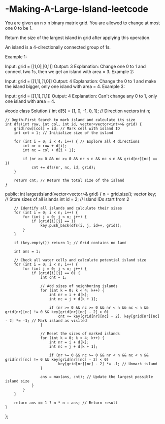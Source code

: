 # -Making-A-Large-Island-leetcode
You are given an n x n binary matrix grid. You are allowed to change at most one 0 to be 1.

Return the size of the largest island in grid after applying this operation.

An island is a 4-directionally connected group of 1s.

 

Example 1:

Input: grid = [[1,0],[0,1]]
Output: 3
Explanation: Change one 0 to 1 and connect two 1s, then we get an island with area = 3.
Example 2:

Input: grid = [[1,1],[1,0]]
Output: 4
Explanation: Change the 0 to 1 and make the island bigger, only one island with area = 4.
Example 3:

Input: grid = [[1,1],[1,1]]
Output: 4
Explanation: Can't change any 0 to 1, only one island with area = 4.

 #code
 class Solution {
    int d[5] = {1, 0, -1, 0, 1}; // Direction vectors
    int n;

    // Depth-First Search to mark island and calculate its size
    int dfs(int row, int col, int id, vector<vector<int>>& grid) {
        grid[row][col] = id; // Mark cell with island ID
        int cnt = 1; // Initialize size of the island

        for (int i = 0; i < 4; i++) { // Explore all 4 directions
            int nr = row + d[i];
            int nc = col + d[i + 1];

            if (nr >= 0 && nc >= 0 && nr < n && nc < n && grid[nr][nc] == 1)
                cnt += dfs(nr, nc, id, grid);
        }

        return cnt; // Return the total size of the island
    }

public:
    int largestIsland(vector<vector<int>>& grid) {
        n = grid.size(); 
        vector<int> key; // Store sizes of all islands
        int id = 2; // Island IDs start from 2

        // Identify all islands and calculate their sizes
        for (int i = 0; i < n; i++) {
            for (int j = 0; j < n; j++) {
                if (grid[i][j] == 1)
                    key.push_back(dfs(i, j, id++, grid));
            }
        }

        if (key.empty()) return 1; // Grid contains no land

        int ans = 1;

        // Check all water cells and calculate potential island size
        for (int i = 0; i < n; i++) {
            for (int j = 0; j < n; j++) {
                if (grid[i][j] == 0) {
                    int cnt = 1;

                    // Add sizes of neighboring islands
                    for (int k = 0; k < 4; k++) {
                        int nr = i + d[k];
                        int nc = j + d[k + 1];

                        if (nr >= 0 && nc >= 0 && nr < n && nc < n && grid[nr][nc] != 0 && key[grid[nr][nc] - 2] > 0)
                            cnt += key[grid[nr][nc] - 2], key[grid[nr][nc] - 2] *= -1; // Mark island as visited
                    }

                    // Reset the sizes of marked islands
                    for (int k = 0; k < 4; k++) {
                        int nr = i + d[k];
                        int nc = j + d[k + 1];

                        if (nr >= 0 && nc >= 0 && nr < n && nc < n && grid[nr][nc] != 0 && key[grid[nr][nc] - 2] < 0)
                            key[grid[nr][nc] - 2] *= -1; // Unmark island
                    }

                    ans = max(ans, cnt); // Update the largest possible island size
                }
            }
        }

        return ans == 1 ? n * n : ans; // Return result
    }
};

